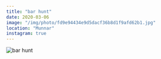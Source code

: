 ```yaml
---
title: "bar hunt"
date: 2020-03-06
image: "/img/photo/fd9e94434e9d5dacf36b8d1f9afd62b1.jpg"
location: "Munnar"
instagram: true
---
```


![bar hunt](/img/photo/fd9e94434e9d5dacf36b8d1f9afd62b1.jpg)
